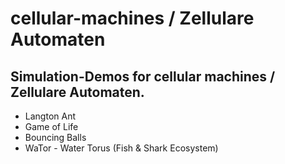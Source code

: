 # cellular-machines / Zellulare Automaten

## Simulation-Demos for cellular machines / Zellulare Automaten.

- Langton Ant
- Game of Life
- Bouncing Balls
- WaTor - Water Torus (Fish & Shark Ecosystem)
